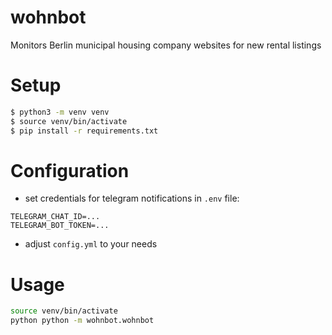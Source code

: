 # wohnbot
Monitors Berlin municipal housing company websites for new rental listings

# Setup
```bash
$ python3 -m venv venv
$ source venv/bin/activate
$ pip install -r requirements.txt
```

# Configuration
- set credentials for telegram notifications in `.env` file: 
```
TELEGRAM_CHAT_ID=...
TELEGRAM_BOT_TOKEN=...
```
- adjust `config.yml` to your needs

# Usage
```bash
source venv/bin/activate
python python -m wohnbot.wohnbot
```
